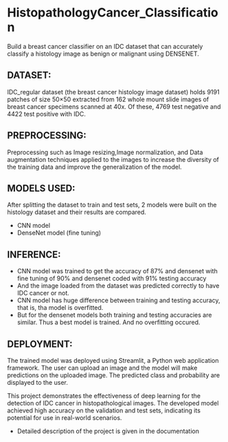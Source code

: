# HistopathologyCancer_Classification

Build a breast cancer classifier on an IDC dataset that can accurately classify a histology image as benign or malignant using DENSENET.

## DATASET:
  IDC_regular dataset (the breast cancer histology image dataset) holds 9191 patches of size 50×50 extracted from 162 whole mount slide images of breast cancer specimens scanned at 40x. 
Of these, 4769 test negative and 4422 test positive with IDC.

## PREPROCESSING:
  Preprocessing such as Image resizing,Image normalization, and Data augmentation techniques applied to the images to increase the diversity of the training data and improve the generalization of the model.

## MODELS USED:
After splitting the dataset to train and test sets, 2 models were built on the histology dataset and their results are compared.
  - CNN model
  - DenseNet model (fine tuning)

## INFERENCE:
  - CNN model was trained to get the accuracy of 87% and densenet with fine tuning of 90% and densenet coded with 91% testing accuracy
  - And the image loaded from the dataset was predicted correctly to have IDC cancer or not.
  - CNN model has huge difference between training and testing accuracy, that is, tha model is overfitted.
  - But for the densenet models both training and testing accuracies are similar. Thus a best model is trained. And no overfitting occured.
  
## DEPLOYMENT:
The trained model was deployed using Streamlit, a Python web application framework. 
The user can upload an image and the model will make predictions on the uploaded image. The predicted class and probability are displayed to the user.

This project demonstrates the effectiveness of deep learning for the detection of IDC cancer in histopathological images. The developed model achieved high accuracy on the validation and test sets, indicating its potential for use in real-world scenarios.

* Detailed description of the project is given in the documentation

